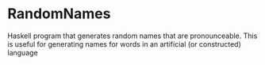 RandomNames
===========

Haskell program that generates random names that are pronounceable. This is useful for generating names for words in an artificial (or constructed) language